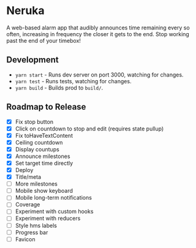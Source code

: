# Neruka

A web-based alarm app that audibly announces time remaining every so often, increasing in frequency the closer it gets to the end. Stop working past the end of your timebox!

## Development

- `yarn start` - Runs dev server on port 3000, watching for changes.
- `yarn test` - Runs tests, watching for changes.
- `yarn build` - Builds prod to `build/`.

## Roadmap to Release

- [x] Fix stop button
- [x] Click on countdown to stop and edit (requires state pullup)
- [x] Fix toHaveTextContent
- [x] Ceiling countdown
- [x] Display countups
- [x] Announce milestones
- [x] Set target time directly
- [x] Deploy
- [x] Title/meta
- [ ] More milestones
- [ ] Mobile show keyboard
- [ ] Mobile long-term notifications
- [ ] Coverage
- [ ] Experiment with custom hooks
- [ ] Experiment with reducers
- [ ] Style hms labels
- [ ] Progress bar
- [ ] Favicon
